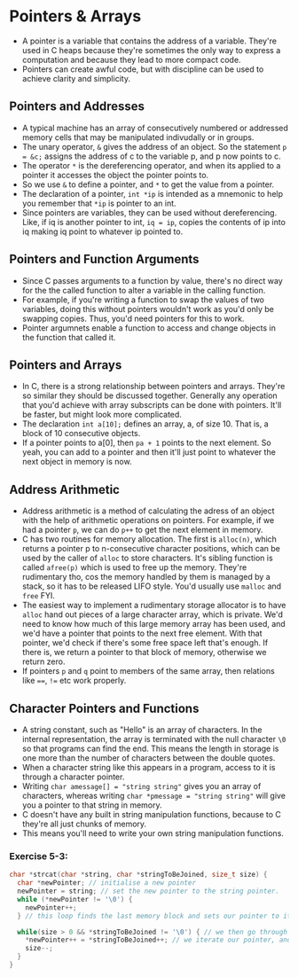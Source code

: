 # Pointers & Arrays

- A pointer is a variable that contains the address of a variable. They're used in C heaps because they're sometimes the only way to express a computation and because they lead to more compact code.
- Pointers can create awful code, but with discipline can be used to achieve clarity and simplicity.

## Pointers and Addresses

- A typical machine has an array of consecutively numbered or addressed memory cells that may be manipulated indivudally or in groups.
- The unary operator, `&` gives the address of an object. So the statement `p = &c;` assigns the address of c to the variable p, and p now points to c.
- The operator `*` is the dereferencing operator, and when its applied to a pointer it accesses the object the pointer points to.
- So we use `&` to define a pointer, and `*` to get the value from a pointer.
- The declaration of a pointer, `int *ip` is intended as a mnemonic to help you remember that `*ip` is pointer to an int.
- Since pointers are variables, they can be used without dereferencing. Like, if iq is another pointer to int, `iq = ip`, copies the contents of ip into iq making iq point to whatever ip pointed to.

## Pointers and Function Arguments

- Since C passes arguments to a function by value, there's no direct way for the the called function to alter a variable in the calling function.
- For example, if you're writing a function to swap the values of two variables, doing this without pointers wouldn't work as you'd only be swapping copies. Thus, you'd need pointers for this to work.
- Pointer argumnets enable a function to access and change objects in the function that called it.

## Pointers and Arrays

- In C, there is a strong relationship between pointers and arrays. They're so similar they should be discussed together. Generally any operation that you'd achieve with array subscripts can be done with pointers. It'll be faster, but might look more complicated.
- The declaration `int a[10];` defines an array, a, of size 10. That is, a block of 10 consecutive objects.
- If a pointer points to a[0], then `pa + 1` points to the next element. So yeah, you can add to a pointer and then it'll just point to whatever the next object in memory is now.

## Address Arithmetic

- Address arithmetic is a method of calculating the adress of an object with the help of arithmetic operations on pointers. For example, if we had a pointer `p`, we can do `p++` to get the next element in memory.
- C has two routines for memory allocation. The first is `alloc(n)`, which returns a pointer p to n-consecutive character positions, which can be used by the caller of `alloc` to store characters. It's sibling function is called `afree(p)` which is used to free up the memory. They're rudimentary tho, cos the memory handled by them is managed by a stack, so it has to be released LIFO style. You'd usually use `malloc` and `free` FYI.
- The easiest way to implement a rudimentary storage allocator is to have `alloc` hand out pieces of a large character array, which is private. We'd need to know how much of this large memory array has been used, and we'd have a pointer that points to the next free element. With that pointer, we'd check if there's some free space left that's enough. If there is, we return a pointer to that block of memory, otherwise we return zero.
- If pointers `p` and `q` point to members of the same array, then relations like `==`, `!=` etc work properly.

## Character Pointers and Functions

- A string constant, such as "Hello" is an array of characters. In the internal representation, the array is terminated with the null character `\0` so that programs can find the end. This means the length in storage is one more than the number of characters between the double quotes.
- When a character string like this appears in a program, access to it is through a character pointer.
- Writing `char amessage[] = "string string"` gives you an array of characters, whereas writing `char *pmessage = "string string"` will give you a pointer to that string in memory.
- C doesn't have any built in string manipulation functions, because to C they're all just chunks of memory.
- This means you'll need to write your own string manipulation functions.

### Exercise 5-3:

```c
char *strcat(char *string, char *stringToBeJoined, size_t size) {
  char *newPointer; // initialise a new pointer
  newPointer = string; // set the new pointer to the string pointer.
  while (*newPointer != '\0') {
    newPointer++;
  } // this loop finds the last memory block and sets our pointer to it

  while(size > 0 && *stringToBeJoined != '\0') { // we then go through our string we're cat'ing on making sure the size is valid and we havent reached the end
    *newPointer++ = *stringToBeJoined++; // we iterate our pointer, and the string and we set the new string in memory.
    size--;
  }
}

```
